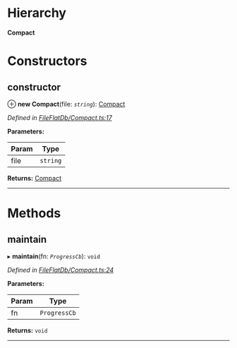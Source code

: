 

# Hierarchy

**Compact**

# Constructors

<a id="constructor"></a>

##  constructor

⊕ **new Compact**(file: *`string`*): [Compact](_fileflatdb_compact_.compact.md)

*Defined in [FileFlatDb/Compact.ts:17](https://github.com/polkadot-js/common/blob/5ce8f91/packages/db/src/FileFlatDb/Compact.ts#L17)*

**Parameters:**

| Param | Type |
| ------ | ------ |
| file | `string` |

**Returns:** [Compact](_fileflatdb_compact_.compact.md)

___

# Methods

<a id="maintain"></a>

##  maintain

▸ **maintain**(fn: *`ProgressCb`*): `void`

*Defined in [FileFlatDb/Compact.ts:24](https://github.com/polkadot-js/common/blob/5ce8f91/packages/db/src/FileFlatDb/Compact.ts#L24)*

**Parameters:**

| Param | Type |
| ------ | ------ |
| fn | `ProgressCb` |

**Returns:** `void`

___


